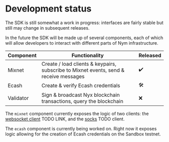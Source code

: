 # Development status
The SDK is still somewhat a work in progress: interfaces are fairly stable but still may change in subsequent releases.

In the future the SDK will be made up of several components, each of which will allow developers to interact with different parts of Nym infrastructure.

| Component | Functionality                                                                         | Released |
|-----------|---------------------------------------------------------------------------------------|----------|
| Mixnet    | Create / load clients & keypairs, subscribe to Mixnet events, send & receive messages | ✔️        |
| Ecash   | Create & verify Ecash credentials                                                       | 🛠️        |
| Validator | Sign & broadcast Nyx blockchain transactions, query the blockchain                    | ❌        |

The `mixnet` component currently exposes the logic of two clients: the [websocket client]() TODO LINK, and the [socks]() TODO client.

The `ecash` component is currently being worked on. Right now it exposes logic allowing for the creation of Ecash credentials on the Sandbox testnet.
